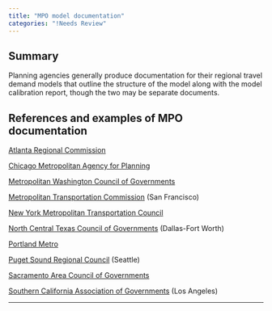 ```yaml
---
title: "MPO model documentation"
categories: "!Needs Review"
---
```


Summary
-------

Planning agencies generally produce documentation for their regional travel demand models that outline the structure of the model along with the model calibration report, though the two may be separate documents.

References and examples of MPO documentation
--------------------------------------------

[Atlanta Regional Commission](http://www.atlantaregional.com/File%20Library/Transportation/Travel%20Demand%20Model/tp_arcmodeldocumentation_022212.pdf)

[Chicago Metropolitan Agency for Planning](http://www.cmap.illinois.gov/data/transportation/modeling)

[Metropolitan Washington Council of Governments](http://www.mwcog.org/transportation/activities/models/documentation.asp)

[Metropolitan Transportation Commission](http://www.mtc.ca.gov/maps_and_data/datamart/forecast/BAYCAST%20Travel%20Models%20Tech%20Summary.pdf) (San Francisco)

[New York Metropolitan Transportation Council](http://www.nymtc.org/project/bpm/bpmmodel.html)

[North Central Texas Council of Governments](http://www.nctcog.org/trans/modeling/documentation/DFWRTMModelDescription.pdf) (Dallas-Fort Worth)

[Portland Metro](http://library.oregonmetro.gov/files/model_documentation_ivan_march08.pdf)

[Puget Sound Regional Council](http://www.psrc.org/assets/1511/model_doc_final_.pdf) (Seattle)

[Sacramento Area Council of Governments](http://www.sacog.org/2035/files/MTP-SCS/appendices/C-4%20SACSIM%20Documentation.pdf)

[Southern California Association of Governments](http://www.scag.ca.gov/DataAndTools/Pages/DataTools/Modeling.aspx) (Los Angeles)

------------------------------------------------------------------------

